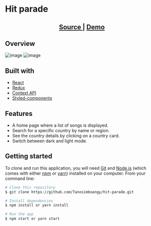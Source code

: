 # **Hit parade**

<div align="center">
  <h2>
    <a href="https://github.com/Tanosimboangy/hit-parade">
      Source
    </a>
    <span>|</span>
    <a href="https://jacquit-rest-countries.netlify.app">
      Demo
    </a>
  </h2>
</div>

## **Overview**
![image](./src/Img/bg-rest-countries-light.png)
![image](./src/Img/rest-countries-bg.png)

## **Built with**

- [React](https://reactjs.org/docs/getting-started.html)
- [Redux](https://styled-components.com/)
- [Context API](https://reactjs.org/docs/context.html)
- [Styled-components](https://styled-components.com/)

## **Features**

- A home page where a list of songs is displayed.
- Search for a specific country by name or region.
- See the country details by clicking on a country card.
- Switch between dark and light mode.

## **Getting started**

To clone and run this application, you will need [Git](https://git-scm.com) and [Node.js](https://nodejs.org/en/download/) (which comes with either [npm](http://npmjs.com) or [yarn](https://yarnpkg.com/)) installed on your computer. From your command line:

```bash
# Clone this repository
$ git clone https://github.com/Tanosimboangy/hit-parade.git

# Install dependencies
$ npm install or yarn install

# Run the app
$ npm start or yarn start
```
